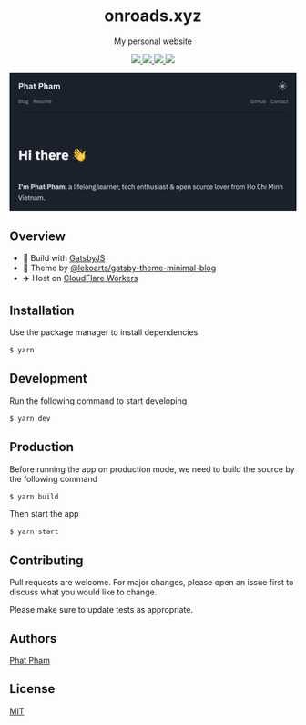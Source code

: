 <div align="center">
  <h1>onroads.xyz</h1>
  <p>My personal website</p>

  <p>
    <a href="https://github.com/phatpham9/onroads.xyz/commits" aria-label="Commitizen Friendly">
      <img src="https://img.shields.io/badge/commitizen-friendly-brightgreen.svg?style=flat-square">
    </a>
    <a href="https://david-dm.org/phatpham9/onroads.xyz" aria-label="Dependencies Status">
      <img src="https://img.shields.io/david/phatpham9/onroads.xyz?color=brightgreen&style=flat-square">
    </a>
    <a href="https://github.com/phatpham9/onroads.xyz/actions" aria-label="CloudFlare Workers Sites Build & Deploy Status">
      <img src="https://img.shields.io/github/workflow/status/phatpham9/onroads.xyz/deploy-cloudflare-workers-sites?color=brightgreen&label=workers%20sites&style=flat-square">
    </a>
    <!-- <a href="https://app.netlify.com/sites/onroads/deploys" aria-label="Netlify Status">
      <img src="https://img.shields.io/netlify/313e6855-7032-4805-afdd-1afd3d562681?color=brightgreen&style=flat-square">
    </a> -->
    <a href="https://github.com/phatpham9/onroads.xyz/blob/master/LICENSE" aria-label="MIT License">
      <img src="https://img.shields.io/github/license/phatpham9/onroads.xyz?color=brightgreen&style=flat-square">
    </a>
  </p>

  <img src="banner.png">
</div>

## Overview

- 🔧 Build with [GatsbyJS](https://www.gatsbyjs.com)
- 💄 Theme by [@lekoarts/gatsby-theme-minimal-blog](https://www.gatsbyjs.com/plugins/@lekoarts/gatsby-theme-minimal-blog)
- ✈️ Host on [CloudFlare Workers](https://workers.cloudflare.com)

## Installation

Use the package manager to install dependencies

```sh
$ yarn
```

## Development

Run the following command to start developing

```sh
$ yarn dev
```

## Production

Before running the app on production mode, we need to build the source by the following command

```sh
$ yarn build
```

Then start the app

```sh
$ yarn start
```

## Contributing

Pull requests are welcome. For major changes, please open an issue first to discuss what you would like to change.

Please make sure to update tests as appropriate.

## Authors

[Phat Pham](https://github.com/phatpham9)

## License

[MIT](https://github.com/phatpham9/onroads.xyz/blob/master/LICENSE)
